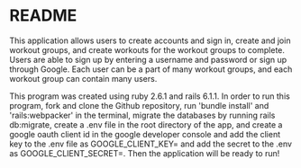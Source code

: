 # README

This application allows users to create accounts and sign in, create and join workout groups, and create workouts for the workout groups to complete. Users are able to sign up by entering a username and password or sign up through Google. Each user can be a part of many workout groups, and each workout group can contain many users. 

This program was created using ruby 2.6.1 and rails 6.1.1. In order to run this program, fork and clone the Github repository, run 'bundle install' and 'rails:webpacker' in the terminal, migrate the databases by running rails db:migrate, create a .env file in the root directory of the app, and create a google oauth client id in the google developer console and add the client key to the .env file as GOOGLE_CLIENT_KEY= and add the secret to the .env as GOOGLE_CLIENT_SECRET=. Then the application will be ready to run!

